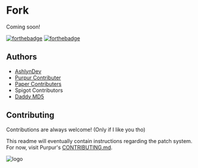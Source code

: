 
# Fork

Coming soon!

[![forthebadge](https://forthebadge.com/images/badges/fixed-bugs.svg)](https://forthebadge.com)
[![forthebadge](https://forthebadge.com/images/badges/not-a-bug-a-feature.svg)](https://forthebadge.com)

## Authors

- [AshlynDev](https://www.github.com/AshlynDev)
- [Purpur Contributer](https://github.com/PurpurMC/Purpur/graphs/contributors)
- [Paper Contributers](https://github.com/PaperMC/Paper/graphs/contributors)
- Spigot Contributors
- [Daddy MD5](https://md-5.net)

## Contributing

Contributions are always welcome! (Only if I like you tho)

This readme will eventually contain instructions regarding the patch system. For now, visit Purpur's [CONTRIBUTING.md](https://github.com/PurpurMC/Purpur/blob/HEAD/CONTRIBUTING.md).


![logo](https://cdn.ashlyn.nl/assets/images/Fork.png)